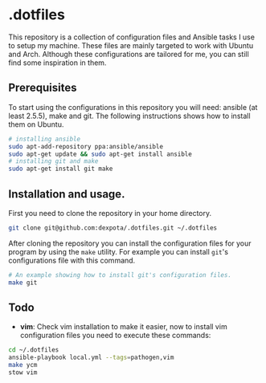 # .dotfiles

This repository is a collection of configuration files and Ansible tasks I use
to setup my machine. These files are mainly targeted to work with Ubuntu and
Arch. Although these configurations are tailored for me, you can still find
some inspiration in them.

## Prerequisites

To start using the configurations in this repository you will need: ansible (at
least 2.5.5), make and git. The following instructions shows how to install
them on Ubuntu.

```bash
# installing ansible
sudo apt-add-repository ppa:ansible/ansible
sudo apt-get update && sudo apt-get install ansible
# installing git and make
sudo apt-get install git make
```

## Installation and usage.

First you need to clone the repository in your home directory.

```bash
git clone git@github.com:dexpota/.dotfiles.git ~/.dotfiles 
```

After cloning the repository you can install the configuration files for your
program by using the `make` utility. For example you can install `git`'s
configurations file with this command.

```bash
# An example showing how to install git's configuration files.
make git
```
## Todo

- **vim**: Check vim installation to make it easier, now to install vim
  configuration files you need to execute these commands:

```bash
cd ~/.dotfiles
ansible-playbook local.yml --tags=pathogen,vim
make ycm
stow vim
```
